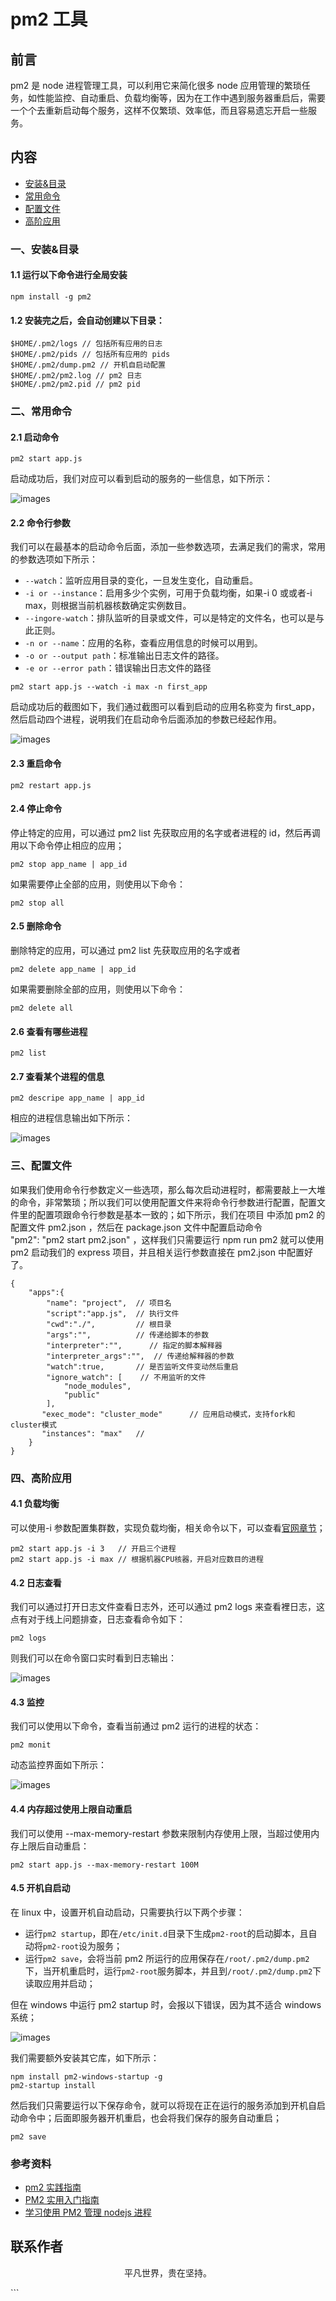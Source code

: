 # pm2 工具

## 前言

pm2 是 node 进程管理工具，可以利用它来简化很多 node 应用管理的繁琐任务，如性能监控、自动重启、负载均衡等，因为在工作中遇到服务器重启后，需要一个个去重新启动每个服务，这样不仅繁琐、效率低，而且容易遗忘开启一些服务。

## 内容

- [安装&目录](#一、安装-目录)
- [常用命令](#二、常用命令)
- [配置文件](#三、配置文件)
- [高阶应用](#四、高阶应用)

### 一、安装&目录

#### 1.1 运行以下命令进行全局安装

```
npm install -g pm2
```

#### 1.2 安装完之后，会自动创建以下目录：

```
$HOME/.pm2/logs // 包括所有应用的日志
$HOME/.pm2/pids // 包括所有应用的 pids
$HOME/.pm2/dump.pm2 // 开机自启动配置
$HOME/.pm2/pm2.log // pm2 日志
$HOME/.pm2/pm2.pid // pm2 pid

```

### 二、常用命令

#### 2.1 启动命令

```
pm2 start app.js
```

启动成功后，我们对应可以看到启动的服务的一些信息，如下所示：

![images](pm2-01.png)

#### 2.2 命令行参数

我们可以在最基本的启动命令后面，添加一些参数选项，去满足我们的需求，常用的参数选项如下所示：

- `--watch`：监听应用目录的变化，一旦发生变化，自动重启。
- `-i or --instance`：启用多少个实例，可用于负载均衡，如果-i 0 或或者-i max，则根据当前机器核数确定实例数目。
- `--ingore-watch`：排队监听的目录或文件，可以是特定的文件名，也可以是与此正则。
- `-n or --name`：应用的名称，查看应用信息的时候可以用到。
- `-o or --output path`：标准输出日志文件的路径。
- `-e or --error path`：错误输出日志文件的路径

```
pm2 start app.js --watch -i max -n first_app
```

启动成功后的截图如下，我们通过截图可以看到启动的应用名称变为 first_app，然后启动四个进程，说明我们在启动命令后面添加的参数已经起作用。

![images](pm2-02.png)

#### 2.3 重启命令

```
pm2 restart app.js
```

#### 2.4 停止命令

停止特定的应用，可以通过 pm2 list 先获取应用的名字或者进程的 id，然后再调用以下命令停止相应的应用；

```
pm2 stop app_name | app_id
```

如果需要停止全部的应用，则使用以下命令：

```
pm2 stop all
```

#### 2.5 删除命令

删除特定的应用，可以通过 pm2 list 先获取应用的名字或者

```
pm2 delete app_name | app_id
```

如果需要删除全部的应用，则使用以下命令：

```
pm2 delete all
```

#### 2.6 查看有哪些进程

```
pm2 list
```

#### 2.7 查看某个进程的信息

```
pm2 descripe app_name | app_id
```

相应的进程信息输出如下所示：

![images](pm2-03.png)

### 三、配置文件

如果我们使用命令行参数定义一些选项，那么每次启动进程时，都需要敲上一大堆的命令，非常繁琐；所以我们可以使用配置文件来将命令行参数进行配置，配置文件里的配置项跟命令行参数是基本一致的；如下所示，我们在项目 中添加 pm2 的配置文件 pm2.json ，然后在 package.json 文件中配置启动命令 "pm2": "pm2 start pm2.json" ，这样我们只需要运行 npm run pm2 就可以使用 pm2 启动我们的 express 项目，并且相关运行参数直接在 pm2.json 中配置好了。

```
{
    "apps":{
        "name": "project",  // 项目名
        "script":"app.js",  // 执行文件
        "cwd":"./",         // 根目录
        "args":"",          // 传递给脚本的参数
        "interpreter":"",      // 指定的脚本解释器
        "interpreter_args":"",  // 传递给解释器的参数
        "watch":true,       // 是否监听文件变动然后重启
        "ignore_watch": [    // 不用监听的文件
            "node_modules",
            "public"
        ],
       "exec_mode": "cluster_mode"      // 应用启动模式，支持fork和cluster模式
       "instances": "max"   //
    }
}
```

### 四、高阶应用

#### 4.1 负载均衡

可以使用-i 参数配置集群数，实现负载均衡，相关命令以下，可以查看[官网章节](https://pm2.keymetrics.io/docs/usage/cluster-mode/)；

```
pm2 start app.js -i 3   // 开启三个进程
pm2 start app.js -i max // 根据机器CPU核器，开启对应数目的进程

```

#### 4.2 日志查看

我们可以通过打开日志文件查看日志外，还可以通过 pm2 logs 来查看裡日志，这点有对于线上问题排查，日志查看命令如下：

```
pm2 logs
```

则我们可以在命令窗口实时看到日志输出：

![images](pm2-05.png)

#### 4.3 监控

我们可以使用以下命令，查看当前通过 pm2 运行的进程的状态：

```
pm2 monit
```

动态监控界面如下所示：

![images](pm2-04.png)

#### 4.4 内存超过使用上限自动重启

我们可以使用 --max-memory-restart 参数来限制内存使用上限，当超过使用内存上限后自动重启：

```
pm2 start app.js --max-memory-restart 100M
```

#### 4.5 开机自启动

在 linux 中，设置开机自动启动，只需要执行以下两个步骤：

- 运行`pm2 startup`，即在`/etc/init.d`目录下生成`pm2-root`的启动脚本，且自动将`pm2-root`设为服务；
- 运行`pm2 save`，会将当前 pm2 所运行的应用保存在`/root/.pm2/dump.pm2`下，当开机重启时，运行`pm2-root`服务脚本，并且到`/root/.pm2/dump.pm2`下读取应用并启动；

但在 windows 中运行 pm2 startup 时，会报以下错误，因为其不适合 windows 系统；

![images](pm2-06.png)

我们需要额外安装其它库，如下所示：

```
npm install pm2-windows-startup -g
pm2-startup install
```

然后我们只需要运行以下保存命令，就可以将现在正在运行的服务添加到开机自启动命令中；后面即服务器开机重启，也会将我们保存的服务自动重启；

```
pm2 save
```

### 参考资料

- [pm2 实践指南](https://juejin.im/post/5e1fa941e51d451c774dcc18)
- [PM2 实用入门指南](https://www.cnblogs.com/chyingp/p/pm2-documentation.html)
- [学习使用 PM2 管理 nodejs 进程](https://www.cnblogs.com/tugenhua0707/p/10230975.html)

## 联系作者

<div align="center">
    <p>
        平凡世界，贵在坚持。
    </p>
    <img :src="$withBase('/about/contact.png')" />
</div>
```

